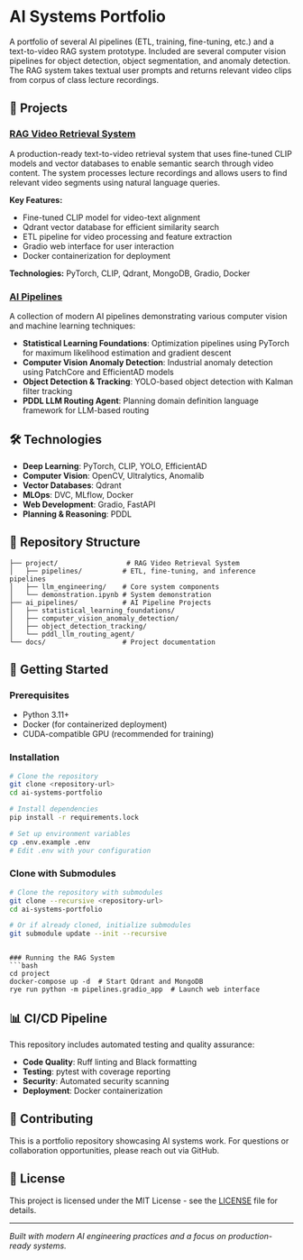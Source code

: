 # AI Systems Portfolio

A portfolio of several AI pipelines (ETL, training, fine-tuning, etc.) and a text-to-video RAG system prototype. Included are several computer vision pipelines for object detection, object segmentation, and anomaly detection. The RAG system takes textual user prompts and returns relevant video clips from corpus of class lecture recordings.

## 🚀 Projects

### [RAG Video Retrieval System](./project/)
A production-ready text-to-video retrieval system that uses fine-tuned CLIP models and vector databases to enable semantic search through video content. The system processes lecture recordings and allows users to find relevant video segments using natural language queries.

**Key Features:**
- Fine-tuned CLIP model for video-text alignment
- Qdrant vector database for efficient similarity search
- ETL pipeline for video processing and feature extraction
- Gradio web interface for user interaction
- Docker containerization for deployment

**Technologies:** PyTorch, CLIP, Qdrant, MongoDB, Gradio, Docker

### [AI Pipelines](./ai_pipelines/)
A collection of modern AI pipelines demonstrating various computer vision and machine learning techniques:

- **Statistical Learning Foundations**: Optimization pipelines using PyTorch for maximum likelihood estimation and gradient descent
- **Computer Vision Anomaly Detection**: Industrial anomaly detection using PatchCore and EfficientAD models
- **Object Detection & Tracking**: YOLO-based object detection with Kalman filter tracking
- **PDDL LLM Routing Agent**: Planning domain definition language framework for LLM-based routing

## 🛠️ Technologies

- **Deep Learning**: PyTorch, CLIP, YOLO, EfficientAD
- **Computer Vision**: OpenCV, Ultralytics, Anomalib
- **Vector Databases**: Qdrant
- **MLOps**: DVC, MLflow, Docker
- **Web Development**: Gradio, FastAPI
- **Planning & Reasoning**: PDDL

## 📁 Repository Structure

```
├── project/                 # RAG Video Retrieval System
│   ├── pipelines/          # ETL, fine-tuning, and inference pipelines
│   ├── llm_engineering/    # Core system components
│   └── demonstration.ipynb # System demonstration
├── ai_pipelines/           # AI Pipeline Projects
│   ├── statistical_learning_foundations/
│   ├── computer_vision_anomaly_detection/
│   ├── object_detection_tracking/
│   └── pddl_llm_routing_agent/
└── docs/                   # Project documentation
```

## 🚀 Getting Started

### Prerequisites
- Python 3.11+
- Docker (for containerized deployment)
- CUDA-compatible GPU (recommended for training)

### Installation
```bash
# Clone the repository
git clone <repository-url>
cd ai-systems-portfolio

# Install dependencies
pip install -r requirements.lock

# Set up environment variables
cp .env.example .env
# Edit .env with your configuration
```

### Clone with Submodules
```bash
# Clone the repository with submodules
git clone --recursive <repository-url>
cd ai-systems-portfolio

# Or if already cloned, initialize submodules
git submodule update --init --recursive
```
```

### Running the RAG System
```bash
cd project
docker-compose up -d  # Start Qdrant and MongoDB
rye run python -m pipelines.gradio_app  # Launch web interface
```

## 📊 CI/CD Pipeline

This repository includes automated testing and quality assurance:
- **Code Quality**: Ruff linting and Black formatting
- **Testing**: pytest with coverage reporting
- **Security**: Automated security scanning
- **Deployment**: Docker containerization

## 🤝 Contributing

This is a portfolio repository showcasing AI systems work. For questions or collaboration opportunities, please reach out via GitHub.

## 📄 License

This project is licensed under the MIT License - see the [LICENSE](LICENSE) file for details.

---

*Built with modern AI engineering practices and a focus on production-ready systems.*
